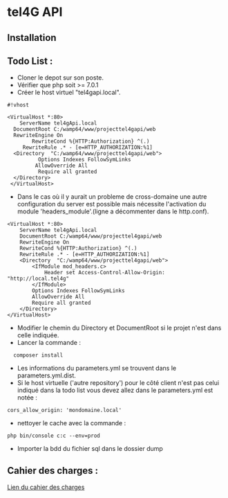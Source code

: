 # tel4G API #
## Installation ##

Todo List :
-------
* Cloner le depot sur son poste.
* Vérifier que php soit >= 7.0.1
* Créer le host virtuel "tel4gapi.local".
 
```
#!vhost

<VirtualHost *:80>
    ServerName tel4gApi.local
  DocumentRoot C:/wamp64/www/projecttel4gapi/web
  RewriteEngine On 
        RewriteCond %{HTTP:Authorization} ^(.)
     RewriteRule .* - [e=HTTP_AUTHORIZATION:%1]
  <Directory  "C:/wamp64/www/projecttel4gapi/web">
          Options Indexes FollowSymLinks
         AllowOverride All
          Require all granted
  </Directory>
 </VirtualHost>
```
* Dans le cas où il y aurait un probleme de cross-domaine une autre configuration du server est possible mais nécessite l'activation du module 'headers_module'.(ligne a décommenter dans le http.conf).
```
<VirtualHost *:80>
	ServerName tel4gApi.local
	DocumentRoot C:/wamp64/www/projecttel4gapi/web
	RewriteEngine On
    RewriteCond %{HTTP:Authorization} ^(.)
    RewriteRule .* - [e=HTTP_AUTHORIZATION:%1]
	<Directory  "C:/wamp64/www/projecttel4gapi/web">
    	<IfModule mod_headers.c>
    		Header set Access-Control-Allow-Origin: "http://local.tel4g" 
 		</IfModule>
        Options Indexes FollowSymLinks
        AllowOverride All
        Require all granted
	</Directory>
</VirtualHost>
```
* Modifier le chemin du  Directory et DocumentRoot si le projet n'est dans celle indiquée.
* Lancer la commande : 
```
  composer install
```
* Les informations du parameters.yml se trouvent dans le parameters.yml.dist.
* Si le host virtuelle ('autre repository') pour le côté client n'est pas celui indiqué dans la todo list vous devez allez dans le parameters.yml est notée :

```
cors_allow_origin: 'mondomaine.local'

```
* nettoyer le cache avec la commande : 
```
php bin/console c:c --env=prod
```
* Importer la bdd du fichier sql  dans le dossier dump

Cahier des charges :
-------
[Lien du cahier des charges](doc/cahierDesCharges.md)